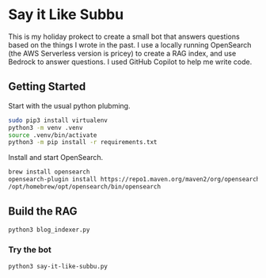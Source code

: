 # Say it Like Subbu

This is my holiday prokect to create a small bot that answers questions based on the things I wrote in the past. I use a locally running OpenSearch (the AWS Serverless version is pricey) to create a RAG index, and use Bedrock to answer questions. I used GitHub Copilot to help me write code.

## Getting Started

Start with the usual python plubming. 

```zsh
sudo pip3 install virtualenv
python3 -m venv .venv
source .venv/bin/activate
python3 -m pip install -r requirements.txt
```

Install and start OpenSearch.

```zsh
brew install opensearch
opensearch-plugin install https://repo1.maven.org/maven2/org/opensearch/plugin/opensearch-knn/2.18.0.0/opensearch-knn-2.18.0.0.zip
/opt/homebrew/opt/opensearch/bin/opensearch
```

## Build the RAG

```zsh
python3 blog_indexer.py
```

### Try the bot

```zsh
python3 say-it-like-subbu.py
```
